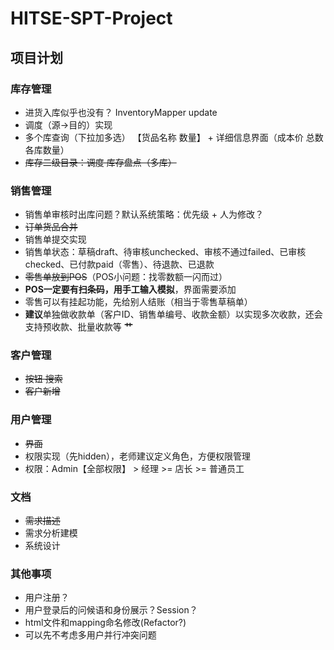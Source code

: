 # HITSE-SPT-Project

## 项目计划

### 库存管理

- 进货入库似乎也没有？ InventoryMapper update
- 调度（源->目的）实现
- 多个库查询（下拉加多选） 【货品名称  数量】 + 详细信息界面（成本价 总数 各库数量）
- ~~库存二级目录：调度 库存盘点（多库）~~

### 销售管理

- 销售单审核时出库问题？默认系统策略：优先级 + 人为修改？
- ~~订单货品合并~~
- 销售单提交实现
- 销售单状态：草稿draft、待审核unchecked、审核不通过failed、已审核checked、已付款paid（零售）、待退款、已退款
- ~~零售单放到POS~~（POS小问题：找零数额一闪而过）
- **POS一定要有扫条码，用手工输入模拟**，界面需要添加
- 零售可以有挂起功能，先给别人结账（相当于零售草稿单）
- **建议**单独做收款单（客户ID、销售单编号、收款金额）以实现多次收款，还会支持预收款、批量收款等 **艹**

### 客户管理

- ~~按钮 搜索~~
- ~~客户新增~~

### 用户管理

- ~~界面~~
- 权限实现（先hidden），老师建议定义角色，方便权限管理
- 权限：Admin【全部权限】 > 经理 >= 店长 >= 普通员工

### 文档

- ~~需求描述~~
- 需求分析建模
- 系统设计

### 其他事项

- 用户注册？
- 用户登录后的问候语和身份展示？Session？
- html文件和mapping命名修改(Refactor?)
- 可以先不考虑多用户并行冲突问题
